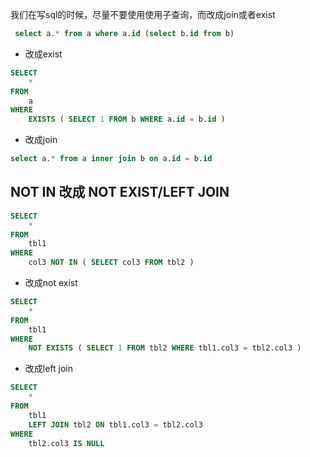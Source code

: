 我们在写sql的时候，尽量不要使用使用子查询，而改成join或者exist

```sql
 select a.* from a where a.id (select b.id from b)
```

- 改成exist
```sql
SELECT
    * 
FROM
    a 
WHERE
    EXISTS ( SELECT 1 FROM b WHERE a.id = b.id )
```
- 改成join
```sql
select a.* from a inner join b on a.id = b.id
```
## NOT IN 改成 NOT EXIST/LEFT JOIN

```sql
SELECT
    * 
FROM
    tbl1 
WHERE
    col3 NOT IN ( SELECT col3 FROM tbl2 )
```
- 改成not exist

```sql
SELECT
    * 
FROM
    tbl1 
WHERE
    NOT EXISTS ( SELECT 1 FROM tbl2 WHERE tbl1.col3 = tbl2.col3 )
```
- 改成left join
```sql
SELECT
    * 
FROM
    tbl1
    LEFT JOIN tbl2 ON tbl1.col3 = tbl2.col3 
WHERE
    tbl2.col3 IS NULL
```
